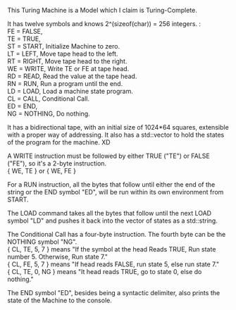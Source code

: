 <p>
  This Turing Machine is a Model which I claim is Turing-Complete.
</p>
<p>It has twelve symbols and knows 2^(sizeof(char)) = 256 integers. :
</br>FE = FALSE, 
</br>TE = TRUE, 
</br>ST = START, Initialize Machine to zero.
</br>LT = LEFT, Move tape head to the left.
</br>RT = RIGHT, Move tape head to the right.
</br>WE = WRITE, Write TE or FE at tape head.
</br>RD = READ, Read the value at the tape head.
</br>RN = RUN, Run a program until the end.
</br>LD = LOAD, Load a machine state program.
</br>CL = CALL, Conditional Call. 
</br>ED = END, 
</br>NG = NOTHING, Do nothing.

<p>It has a bidirectional tape, with an initial size of 1024*64 squares, extensible with a proper way of addressing.
It also has a std::vector<string> to hold the states of the program for the machine. XD

<p>A WRITE instruction must be followed by either TRUE ("TE") or FALSE ("FE"), so it's a 2-byte instruction.
</br>  { WE, TE } or { WE, FE }

<p>For a RUN instruction, all the bytes that follow until either the end of the string or the END symbol "ED", will be run within its own environment from START.

<p>The LOAD command takes all the bytes that follow until the next LOAD symbol "LD" and pushes it back into the vector of states as a std::string.

<p>The Conditional Call has a four-byte instruction. The fourth byte can be the NOTHING symbol "NG". 
</br>  { CL, TE, 5, 7 } means "If the symbol at the head Reads TRUE, Run state number 5. Otherwise, Run state 7."
</br>  { CL, FE, 5, 7 } means "If head reads FALSE, run state 5, else run state 7."
</br>  { CL, TE, 0, NG } means "It head reads TRUE, go to state 0, else do nothing." 

<p>The END symbol "ED", besides being a syntactic delimiter, also prints the state of the Machine to the console.

